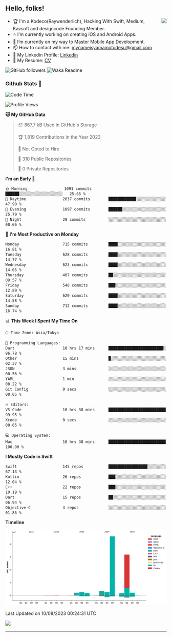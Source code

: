 ## Hello, folks! 
<p>
<img align="right" src="https://media.giphy.com/media/26ufdb3cYKwbRtYVW/giphy.gif" style="max-width:100%;" height="150px">

- 🏆 I'm a Kodeco(Raywenderlich), Hacking With Swift, Medium, Kavsoft and designcode Founding Member.
- ⭐️ I’m currently working on creating iOS and Android Apps.
- 🌱 I’m currently on my way to Master Mobile App Development.
- 📫 How to contact with me: mynameisyamamotodesu@gmail.com
- 🔗 My Linkedin Profile: [Linkedin](https://www.linkedin.com/in/kyo-yamamoto-a2ab50239)
- 🔗 My Resume: [CV](https://www.kickresume.com/cv/ZWKvXV/)

![GitHub followers](https://img.shields.io/github/followers/YamamotoDesu?label=Follow&style=social)
![Waka Readme](https://github.com/YamamotoDesu/YamamotoDesu/workflows/Waka%20Readme/badge.svg)


### Github Stats 🥇 
<!--START_SECTION:waka-->
![Code Time](http://img.shields.io/badge/Code%20Time-489%20hrs%2043%20mins-blue)

![Profile Views](http://img.shields.io/badge/Profile%20Views-0-blue)

**🐱 My GitHub Data** 

> 📦 867.7 kB Used in GitHub's Storage 
 > 
> 🏆 1,819 Contributions in the Year 2023
 > 
> 🚫 Not Opted to Hire
 > 
> 📜 310 Public Repositories 
 > 
> 🔑 0 Private Repositories 
 > 
**I'm an Early 🐤** 

```text
🌞 Morning                1091 commits        ██████░░░░░░░░░░░░░░░░░░░   25.65 % 
🌆 Daytime                2037 commits        ████████████░░░░░░░░░░░░░   47.90 % 
🌃 Evening                1097 commits        ██████░░░░░░░░░░░░░░░░░░░   25.79 % 
🌙 Night                  28 commits          ░░░░░░░░░░░░░░░░░░░░░░░░░   00.66 % 
```
📅 **I'm Most Productive on Monday** 

```text
Monday                   715 commits         ████░░░░░░░░░░░░░░░░░░░░░   16.81 % 
Tuesday                  628 commits         ████░░░░░░░░░░░░░░░░░░░░░   14.77 % 
Wednesday                623 commits         ████░░░░░░░░░░░░░░░░░░░░░   14.65 % 
Thursday                 407 commits         ██░░░░░░░░░░░░░░░░░░░░░░░   09.57 % 
Friday                   548 commits         ███░░░░░░░░░░░░░░░░░░░░░░   12.89 % 
Saturday                 620 commits         ████░░░░░░░░░░░░░░░░░░░░░   14.58 % 
Sunday                   712 commits         ████░░░░░░░░░░░░░░░░░░░░░   16.74 % 
```


📊 **This Week I Spent My Time On** 

```text
🕑︎ Time Zone: Asia/Tokyo

💬 Programming Languages: 
Dart                     10 hrs 17 mins      ████████████████████████░   96.78 % 
Other                    15 mins             █░░░░░░░░░░░░░░░░░░░░░░░░   02.37 % 
JSON                     3 mins              ░░░░░░░░░░░░░░░░░░░░░░░░░   00.56 % 
YAML                     1 min               ░░░░░░░░░░░░░░░░░░░░░░░░░   00.22 % 
Git Config               0 secs              ░░░░░░░░░░░░░░░░░░░░░░░░░   00.05 % 

🔥 Editors: 
VS Code                  10 hrs 38 mins      █████████████████████████   99.95 % 
Xcode                    0 secs              ░░░░░░░░░░░░░░░░░░░░░░░░░   00.05 % 

💻 Operating System: 
Mac                      10 hrs 38 mins      █████████████████████████   100.00 % 
```

**I Mostly Code in Swift** 

```text
Swift                    145 repos           █████████████████░░░░░░░░   67.13 % 
Kotlin                   26 repos            ███░░░░░░░░░░░░░░░░░░░░░░   12.04 % 
C++                      22 repos            ███░░░░░░░░░░░░░░░░░░░░░░   10.19 % 
Dart                     15 repos            ██░░░░░░░░░░░░░░░░░░░░░░░   06.94 % 
Objective-C              4 repos             ░░░░░░░░░░░░░░░░░░░░░░░░░   01.85 % 
```



**Timeline**

![Lines of Code chart](https://raw.githubusercontent.com/YamamotoDesu/YamamotoDesu/main/assets/bar_graph.png)


 Last Updated on 10/08/2023 00:24:31 UTC
<!--END_SECTION:waka-->

![](https://github-profile-summary-cards.vercel.app/api/cards/profile-details?username=YamamotoDesu&theme=vue)

----
